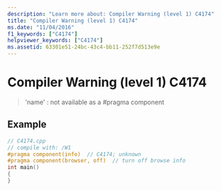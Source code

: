```yaml
---
description: "Learn more about: Compiler Warning (level 1) C4174"
title: "Compiler Warning (level 1) C4174"
ms.date: "11/04/2016"
f1_keywords: ["C4174"]
helpviewer_keywords: ["C4174"]
ms.assetid: 63301e51-24bc-43c4-bb11-252f7d513e9e
---
```

# Compiler Warning (level 1) C4174

> 'name' : not available as a #pragma component

## Example

```cpp
// C4174.cpp
// compile with: /W1
#pragma component(info)  // C4174; unknown
#pragma component(browser, off)  // turn off browse info
int main()
{
}
```
